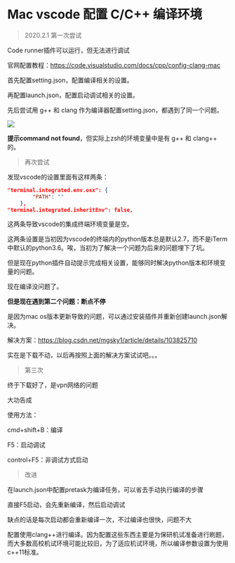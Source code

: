 # Mac vscode 配置 C/C++ 编译环境

> 2020.2.1 第一次尝试

Code runner插件可以运行，但无法进行调试

官网配置教程：https://code.visualstudio.com/docs/cpp/config-clang-mac

首先配置setting.json，配置编译相关的设置。

再配置launch.json，配置启动调试相关的设置。

先后尝试用 g++ 和 clang 作为编译器配置setting.json，都遇到了同一个问题。

![](http://img.cdn.leonwang.top/20200201185717.png)

**提示command not found**，但实际上zsh的环境变量中是有 g++ 和 clang++ 的。



> 再次尝试

发现vscode的设置里面有这样两条：

```json
"terminal.integrated.env.osx": {
		"PATH": ""
    },
"terminal.integrated.inheritEnv": false,
```

这两条导致vscode的集成终端环境变量是空。

这两条设置是当初因为vscode的终端内的python版本总是默认2.7，而不是iTerm中默认的python3.6。唉，当初为了解决一个问题为后来的问题埋下了坑。

但是现在python插件自动提示完成相关设置，能够同时解决python版本和环境变量的问题。

现在编译没问题了。

**但是现在遇到第二个问题：断点不停**

是因为mac os版本更新导致的问题，可以通过安装插件并重新创建launch.json解决。

解决方案：https://blog.csdn.net/mgsky1/article/details/103825710

实在是下载不动，以后再按照上面的解决方案试试吧。。。



> 第三次

终于下载好了，是vpn网络的问题

大功告成

使用方法：

cmd+shift+B：编译

F5：启动调试

control+F5：非调试方式启动



> 改进

在launch.json中配置pretask为编译任务，可以省去手动执行编译的步骤

直接F5启动，会先重新编译，然后启动调试

缺点的话是每次启动都会重新编译一次，不过编译也很快，问题不大



配置使用clang++进行编译。因为配置这些东西主要是为保研机试准备进行刷题，而大多数高校机试环境可能比较旧，为了适应机试环境，所以编译参数设置为使用c++11标准。

